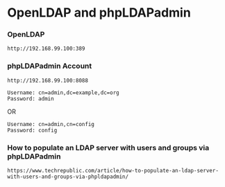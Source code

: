 # OpenLDAP and phpLDAPadmin

### OpenLDAP

```
http://192.168.99.100:389
```

### phpLDAPadmin Account

```
http://192.168.99.100:8088
```

```
Username: cn=admin,dc=example,dc=org
Password: admin
```
OR
```
Username: cn=admin,cn=config
Password: config
```

### How to populate an LDAP server with users and groups via phpLDAPadmin

```
https://www.techrepublic.com/article/how-to-populate-an-ldap-server-with-users-and-groups-via-phpldapadmin/
```

